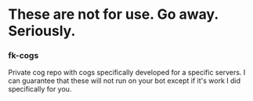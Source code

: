# These are not for use. Go away. Seriously.
### fk-cogs
Private cog repo with cogs specifically developed for a specific servers. I can guarantee that these will not run on your bot except if it's work I did specifically for you.
